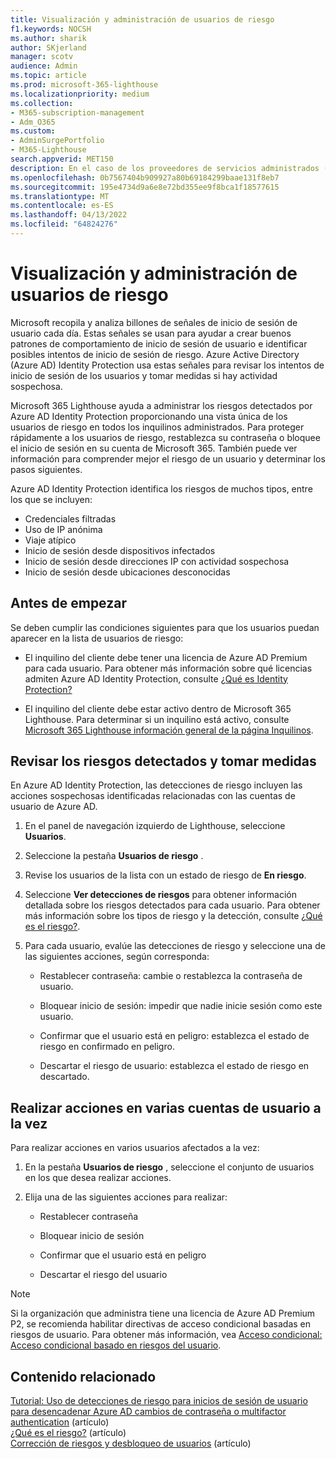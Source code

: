 ```yaml
---
title: Visualización y administración de usuarios de riesgo
f1.keywords: NOCSH
ms.author: sharik
author: SKjerland
manager: scotv
audience: Admin
ms.topic: article
ms.prod: microsoft-365-lighthouse
ms.localizationpriority: medium
ms.collection:
- M365-subscription-management
- Adm_O365
ms.custom:
- AdminSurgePortfolio
- M365-Lighthouse
search.appverid: MET150
description: En el caso de los proveedores de servicios administrados (MSP) que usan Microsoft 365 Lighthouse, obtenga información sobre cómo ver y administrar usuarios de riesgo.
ms.openlocfilehash: 0b7567404b909927a80b69184299baae131f8eb7
ms.sourcegitcommit: 195e4734d9a6e8e72bd355ee9f8bca1f18577615
ms.translationtype: MT
ms.contentlocale: es-ES
ms.lasthandoff: 04/13/2022
ms.locfileid: "64824276"
---
```

# <a name="view-and-manage-risky-users"></a>Visualización y administración de usuarios de riesgo

Microsoft recopila y analiza billones de señales de inicio de sesión de usuario cada día. Estas señales se usan para ayudar a crear buenos patrones de comportamiento de inicio de sesión de usuario e identificar posibles intentos de inicio de sesión de riesgo. Azure Active Directory (Azure AD) Identity Protection usa estas señales para revisar los intentos de inicio de sesión de los usuarios y tomar medidas si hay actividad sospechosa.

Microsoft 365 Lighthouse ayuda a administrar los riesgos detectados por Azure AD Identity Protection proporcionando una vista única de los usuarios de riesgo en todos los inquilinos administrados. Para proteger rápidamente a los usuarios de riesgo, restablezca su contraseña o bloquee el inicio de sesión en su cuenta de Microsoft 365. También puede ver información para comprender mejor el riesgo de un usuario y determinar los pasos siguientes.

Azure AD Identity Protection identifica los riesgos de muchos tipos, entre los que se incluyen:

- Credenciales filtradas
- Uso de IP anónima
- Viaje atípico
- Inicio de sesión desde dispositivos infectados
- Inicio de sesión desde direcciones IP con actividad sospechosa
- Inicio de sesión desde ubicaciones desconocidas

## <a name="before-you-begin"></a>Antes de empezar

Se deben cumplir las condiciones siguientes para que los usuarios puedan aparecer en la lista de usuarios de riesgo:

- El inquilino del cliente debe tener una licencia de Azure AD Premium para cada usuario. Para obtener más información sobre qué licencias admiten Azure AD Identity Protection, consulte [¿Qué es Identity Protection?](/azure/active-directory/identity-protection/overview-identity-protection)

- El inquilino del cliente debe estar activo dentro de Microsoft 365 Lighthouse. Para determinar si un inquilino está activo, consulte [Microsoft 365 Lighthouse información general de la página Inquilinos](m365-lighthouse-tenant-list-overview.md).

## <a name="review-detected-risks-and-take-action"></a>Revisar los riesgos detectados y tomar medidas

En Azure AD Identity Protection, las detecciones de riesgo incluyen las acciones sospechosas identificadas relacionadas con las cuentas de usuario de Azure AD.

1. En el panel de navegación izquierdo de Lighthouse, seleccione **Usuarios**.

2. Seleccione la pestaña **Usuarios de riesgo** .

3. Revise los usuarios de la lista con un estado de riesgo de **En riesgo**.

4. Seleccione **Ver detecciones de riesgos** para obtener información detallada sobre los riesgos detectados para cada usuario. Para obtener más información sobre los tipos de riesgo y la detección, consulte [¿Qué es el riesgo?](/azure/active-directory/identity-protection/concept-identity-protection-risks).

5. Para cada usuario, evalúe las detecciones de riesgo y seleccione una de las siguientes acciones, según corresponda:

    - Restablecer contraseña: cambie o restablezca la contraseña de usuario.

    - Bloquear inicio de sesión: impedir que nadie inicie sesión como este usuario.

    - Confirmar que el usuario está en peligro: establezca el estado de riesgo en confirmado en peligro.

    - Descartar el riesgo de usuario: establezca el estado de riesgo en descartado.

## <a name="take-action-on-multiple-user-accounts-at-once"></a>Realizar acciones en varias cuentas de usuario a la vez

Para realizar acciones en varios usuarios afectados a la vez:

1. En la pestaña **Usuarios de riesgo** , seleccione el conjunto de usuarios en los que desea realizar acciones.

2. Elija una de las siguientes acciones para realizar:

    - Restablecer contraseña

    - Bloquear inicio de sesión

    - Confirmar que el usuario está en peligro

    - Descartar el riesgo del usuario

> [!NOTE]
> Si la organización que administra tiene una licencia de Azure AD Premium P2, se recomienda habilitar directivas de acceso condicional basadas en riesgos de usuario. Para obtener más información, vea [Acceso condicional: Acceso condicional basado en riesgos del usuario](/azure/active-directory/conditional-access/howto-conditional-access-policy-risk-user).

## <a name="related-content"></a>Contenido relacionado
[Tutorial: Uso de detecciones de riesgo para inicios de sesión de usuario para desencadenar Azure AD cambios de contraseña o multifactor authentication](/azure/active-directory/authentication/tutorial-risk-based-sspr-mfa) (artículo)\
[¿Qué es el riesgo?](/azure/active-directory/identity-protection/concept-identity-protection-risks) (artículo) \
[Corrección de riesgos y desbloqueo de usuarios](/azure/active-directory/identity-protection/howto-identity-protection-remediate-unblock) (artículo)
